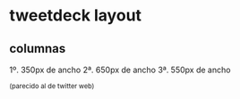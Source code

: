 # tweetdeck layout

## columnas
1º. 350px de ancho
2ª. 650px de ancho
3ª. 550px de ancho

<sub> (parecido al de twitter web) </sub>


